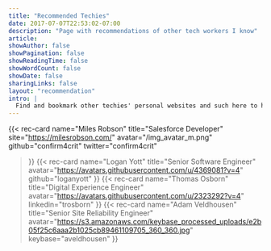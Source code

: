 ```yaml
---
title: "Recommended Techies"
date: 2017-07-07T22:53:02-07:00
description: "Page with recommendations of other tech workers I know"
article:
showAuthor: false
showPagination: false
showReadingTime: false
showWordCount: false
showDate: false
sharingLinks: false
layout: "recommendation"
intro: |
  Find and bookmark other techies' personal websites and such here to help support everyone. If I know you and you want to be added to this list, feel free to shoot me a message, or feel free to open a PR to <a href="https://github.com/spenserpothier/spenser.io/blob/main/content/pages/recommend.md?plain=1" target="_blank">this file</a> 
---
```

{{< 
  rec-card name="Miles Robson"
  title="Salesforce Developer"
  site="https://milesrobson.com/"
  avatar="/img_avatar_m.png"
  github="confirm4crit"
  twitter="confirm4crit"
  >}}
{{<
  rec-card name="Logan Yott"
  title="Senior Software Engineer"
  avatar="https://avatars.githubusercontent.com/u/4369081?v=4"
  github="loganyott"
  >}}
{{<
  rec-card name="Thomas Osborn"
  title="Digital Experience Engineer"
  avatar="https://avatars.githubusercontent.com/u/2323292?v=4"
  linkedin="trosborn"
  >}}
{{<
  rec-card name="Adam Veldhousen"
  title="Senior Site Reliability Engineer"
  avatar="https://s3.amazonaws.com/keybase_processed_uploads/e2b05f25c6aaa2b1025cb89461109705_360_360.jpg"
  keybase="aveldhousen"
  >}}
